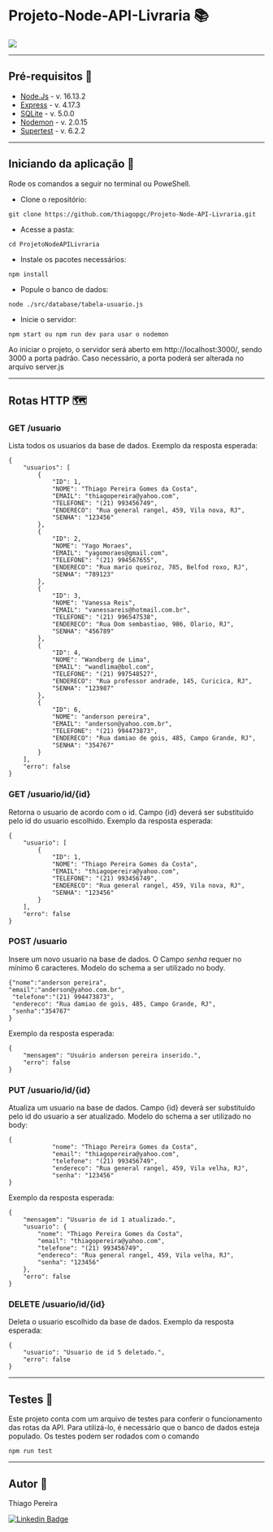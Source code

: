 # Projeto-Node-API-Livraria 📚


<img src="https://img.freepik.com/free-photo/library-with-books_1063-98.jpg?t=st=1648049737~exp=1648050337~hmac=30d59fc4569a801d1af5df9c1b959744e14a1d4a1cf9576d65211974eb7fe448&w=740" />

 ---

 ## Pré-requisitos 📘
 - <a href="https://nodejs.org/en/">Node.Js</a> - v. 16.13.2
 - <a href="https://expressjs.com/pt-br/">Express</a> - v. 4.17.3
 - <a href="https://www.npmjs.com/package/sqlite3">SQLite</a> - v. 5.0.0
 - <a href="https://nodemon.io/">Nodemon</a> - v. 2.0.15
 - <a href="https://www.npmjs.com/package/supertest"> Supertest</a> - v. 6.2.2
 
 ---

 ## Iniciando da aplicação 📖

 <p>Rode os comandos a seguir no terminal ou PoweShell.</p>
 
 - Clone o repositório:
```
git clone https://github.com/thiagopgc/Projeto-Node-API-Livraria.git
```
- Acesse a pasta:
```
cd ProjetoNodeAPILivraria
```
- Instale os pacotes necessários:
```
npm install
```
- Popule o banco de dados:
```
node ./src/database/tabela-usuario.js
```
- Inicie o servidor:
```
npm start ou npm run dev para usar o nodemon 
```
<p>Ao iniciar o projeto, o servidor será aberto em http://localhost:3000/, sendo 3000 a porta padrão. Caso necessário, a porta poderá ser alterada no arquivo server.js</p>

---
## Rotas HTTP 🗺️

### <b> GET /usuario </b>
Lista todos os usuarios da base de dados.
Exemplo da resposta esperada:

```
{
	"usuarios": [
		{
			"ID": 1,
			"NOME": "Thiago Pereira Gomes da Costa",
			"EMAIL": "thiagopereira@yahoo.com",
			"TELEFONE": "(21) 993456749",
			"ENDERECO": "Rua general rangel, 459, Vila nova, RJ",
			"SENHA": "123456"
		},
		{
			"ID": 2,
			"NOME": "Yago Moraes",
			"EMAIL": "yagomoraes@gmail.com",
			"TELEFONE": "(21) 994567655",
			"ENDERECO": "Rua mario queiroz, 785, Belfod roxo, RJ",
			"SENHA": "789123"
		},
		{
			"ID": 3,
			"NOME": "Vanessa Reis",
			"EMAIL": "vanessareis@hotmail.com.br",
			"TELEFONE": "(21) 996547538",
			"ENDERECO": "Rua Dom sembastiao, 986, Olario, RJ",
			"SENHA": "456789"
		},
		{
			"ID": 4,
			"NOME": "Wandberg de Lima",
			"EMAIL": "wandlima@bol.com",
			"TELEFONE": "(21) 997548527",
			"ENDERECO": "Rua professor andrade, 145, Curicica, RJ",
			"SENHA": "123987"
		},
		{
			"ID": 6,
			"NOME": "anderson pereira",
			"EMAIL": "anderson@yahoo.com.br",
			"TELEFONE": "(21) 994473873",
			"ENDERECO": "Rua damiao de gois, 485, Campo Grande, RJ",
			"SENHA": "354767"
		}
	],
	"erro": false
}

```

### <b> GET /usuario/id/{id} </b> 
Retorna o usuario de acordo com o id. Campo {id} deverá ser substituído pelo id do usuario escolhido.
Exemplo da resposta esperada:

```
{
	"usuario": [
		{
			"ID": 1,
			"NOME": "Thiago Pereira Gomes da Costa",
			"EMAIL": "thiagopereira@yahoo.com",
			"TELEFONE": "(21) 993456749",
			"ENDERECO": "Rua general rangel, 459, Vila nova, RJ",
			"SENHA": "123456"
		}
	],
	"erro": false
}
```
### <b> POST /usuario </b> 
Insere um novo usuario na base de dados. O Campo <i>senha</i> requer no mínimo 6 caracteres. 
Modelo do schema a ser utilizado no body.

```
{"nome":"anderson pereira",
"email":"anderson@yahoo.com.br",
 "telefone":"(21) 994473873",
 "endereco": "Rua damiao de gois, 485, Campo Grande, RJ",
 "senha":"354767"
}
```
Exemplo da resposta esperada:
```
{
	"mensagem": "Usuário anderson pereira inserido.",
	"erro": false
}
```

### <b> PUT /usuario/id/{id} </b>
Atualiza um usuario na base de dados. Campo {id} deverá ser substituído pelo id do usuario a ser atualizado.
Modelo do schema a ser utilizado no body:
```
{
			"nome": "Thiago Pereira Gomes da Costa",
			"email": "thiagopereira@yahoo.com",
			"telefone": "(21) 993456749",
			"endereco": "Rua general rangel, 459, Vila velha, RJ",
			"senha": "123456"
}
```
Exemplo da resposta esperada:
```
{
	"mensagem": "Usuario de id 1 atualizado.",
	"usuario": {
		"nome": "Thiago Pereira Gomes da Costa",
		"email": "thiagopereira@yahoo.com",
		"telefone": "(21) 993456749",
		"endereco": "Rua general rangel, 459, Vila velha, RJ",
		"senha": "123456"
	},
	"erro": false
}
```

### <b> DELETE /usuario/id/{id} </b>
Deleta o usuario escolhido da base de dados. 
Exemplo da resposta esperada:
```
{
	"usuario": "Usuario de id 5 deletado.",
	"erro": false
}
```
---

## Testes 📕
Este projeto conta com um arquivo de testes para conferir o funcionamento das rotas da API. Para utilizá-lo, é necessário que o banco de dados esteja populado. Os testes podem ser rodados com o comando

```
npm run test
```
---

## Autor 📔

Thiago Pereira

[![Linkedin Badge](https://img.shields.io/badge/-Linkedin-blue?style=flat-square&logo=Linkedin&logoColor=white&link=https://www.linkedin.com/in/thiago-pereira-46553b21a/)](https://www.linkedin.com/in/thiago-pereira-46553b21a/)

